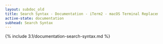 ```yaml
---
layout: subdoc_old
title: Search Syntax - Documentation - iTerm2 - macOS Terminal Replacement
active-state: documentation
subhead: Search Syntax
---
```

{% include 3.1/documentation-search-syntax.md %}

